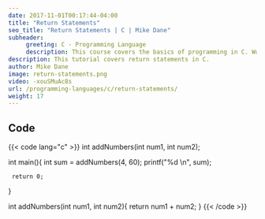 ```yaml
---
date: 2017-11-01T00:17:44-04:00
title: "Return Statements"
seo_title: "Return Statements | C | Mike Dane"
subheader:
     greeting: C - Programming Language
     description: This course covers the basics of programming in C. Work your way through the videos and we'll teach you everything you need to know to start your programming journey!
description: This tutorial covers return statements in C.
author: Mike Dane
image: return-statements.png
video: -xouSMuAc8s
url: /programming-languages/c/return-statements/
weight: 17
---
```


## Code

{{< code lang="c" >}}
int addNumbers(int num1, int num2);

int main(){
     int sum = addNumbers(4, 60);
     printf("%d \n", sum);

     return 0;
}

int addNumbers(int num1, int num2){
     return num1 + num2;
}
{{< /code >}}